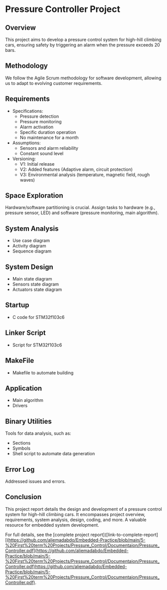 # Pressure Controller Project

## Overview
This project aims to develop a pressure control system for high-hill climbing cars, ensuring safety by triggering an alarm when the pressure exceeds 20 bars.

## Methodology
We follow the Agile Scrum methodology for software development, allowing us to adapt to evolving customer requirements.

## Requirements
- Specifications:
  - Pressure detection
  - Pressure monitoring
  - Alarm activation
  - Specific duration operation
  - No maintenance for a month
- Assumptions:
  - Sensors and alarm reliability
  - Constant sound level
- Versioning:
  - V1: Initial release
  - V2: Added features (Adaptive alarm, circuit protection)
  - V3: Environmental analysis (temperature, magnetic field, rough waves)

## Space Exploration
Hardware/software partitioning is crucial. Assign tasks to hardware (e.g., pressure sensor, LED) and software (pressure monitoring, main algorithm).

## System Analysis
- Use case diagram
- Activity diagram
- Sequence diagram

## System Design
- Main state diagram
- Sensors state diagram
- Actuators state diagram

## Startup
- C code for STM32f103c6

## Linker Script
- Script for STM32f103c6

## MakeFile
- Makefile to automate building

## Application
- Main algorithm
- Drivers

## Binary Utilities
Tools for data analysis, such as:
- Sections
- Symbols
- Shell script to automate data generation

## Error Log
Addressed issues and errors.

## Conclusion
This project report details the design and development of a pressure control system for high-hill climbing cars. It encompasses project overview, requirements, system analysis, design, coding, and more. A valuable resource for embedded system development.

For full details, see the [complete project report]([link-to-complete-report][(https://github.com/aliemadabdo/Embedded-Practice/blob/main/5-%20First%20term%20Projects/Pressure_Control/Documentaion/Pressure_Controller.pdf](https://github.com/aliemadabdo/Embedded-Practice/blob/main/5-%20First%20term%20Projects/Pressure_Control/Documentaion/Pressure_Controller.pdf)https://github.com/aliemadabdo/Embedded-Practice/blob/main/5-%20First%20term%20Projects/Pressure_Control/Documentaion/Pressure_Controller.pdf).
